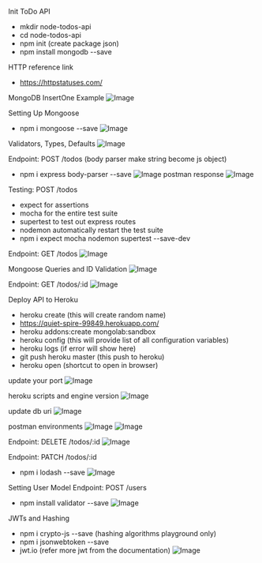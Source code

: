 Init ToDo API
- mkdir node-todos-api
- cd node-todos-api
- npm init (create package json)
- npm install mongodb --save 

HTTP reference link
- https://httpstatuses.com/

MongoDB InsertOne Example
![Image](https://github.com/weikee94/node-todos-api/blob/master/images/mongodbinsertone.png "Mongodb InsertOne")

Setting Up Mongoose
- npm i mongoose --save
![Image](https://github.com/weikee94/node-todos-api/blob/master/images/settingupmongoose.png "Setting Mongoose")

Validators, Types, Defaults
![Image](https://github.com/weikee94/node-todos-api/blob/master/images/mongovalidator.png "Validators")

Endpoint: POST /todos
(body parser make string become js object)
- npm i express body-parser --save 
![Image](https://github.com/weikee94/node-todos-api/blob/master/images/todoapi.png "POST todos")
postman response
![Image](https://github.com/weikee94/node-todos-api/blob/master/images/postmanone.png "Postman example")

Testing: POST /todos
- expect for assertions
- mocha for the entire test suite
- supertest to test out express routes
- nodemon automatically restart the test suite
- npm i expect mocha nodemon supertest --save-dev

Endpoint: GET /todos
![Image](https://github.com/weikee94/node-todos-api/blob/master/images/getapi.png "GET todos")

Mongoose Queries and ID Validation
![Image](https://github.com/weikee94/node-todos-api/blob/master/images/idvalidation.png "Moogoose Queries and ID Validation")

Endpoint: GET /todos/:id
![Image](https://github.com/weikee94/node-todos-api/blob/master/images/getidapi.png "GET todos by id")

Deploy API to Heroku
- heroku create (this will create random name)
- https://quiet-spire-99849.herokuapp.com/ 
- heroku addons:create mongolab:sandbox
- heroku config (this will provide list of all configuration variables)
- heroku logs (if error will show here)
- git push heroku master (this push to heroku)
- heroku open (shortcut to open in browser)

update your port
![Image](https://github.com/weikee94/node-todos-api/blob/master/images/updateport.png "Update port")

heroku scripts and engine version
![Image](https://github.com/weikee94/node-todos-api/blob/master/images/herokuscripts.png "Heroku scripts")

update db uri
![Image](https://github.com/weikee94/node-todos-api/blob/master/images/dburi.png "Update db uri")

postman environments
![Image](https://github.com/weikee94/node-todos-api/blob/master/images/postmanenv1.png "Setup the postman environment variables")
![Image](https://github.com/weikee94/node-todos-api/blob/master/images/postmanenv2.png "Trigger by dropdown")

Endpoint: DELETE /todos/:id
![Image](https://github.com/weikee94/node-todos-api/blob/master/images/deleteapi.png "Delete API")

Endpoint: PATCH /todos/:id
- npm i lodash --save
![Image](https://github.com/weikee94/node-todos-api/blob/master/images/patchapi.png "Patch API")

Setting User Model 
Endpoint: POST /users
- npm install validator --save 
![Image](https://github.com/weikee94/node-todos-api/blob/master/images/usermodel.png "User model")

JWTs and Hashing
- npm i crypto-js --save (hashing algorithms playground only)
- npm i jsonwebtoken --save
- jwt.io (refer more jwt from the documentation)
![Image](https://github.com/weikee94/node-todos-api/blob/master/images/jwt.png "JWT")




